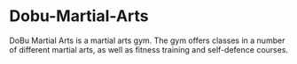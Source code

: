 # Dobu-Martial-Arts
DoBu Martial Arts is a martial arts gym. The gym offers classes in a number of different  martial arts, as well as fitness training and self-defence courses.
